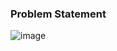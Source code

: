 ### Problem Statement

![image](https://user-images.githubusercontent.com/36649115/39277509-f64db4aa-48a2-11e8-9c2f-ad9a8afd458b.png)

